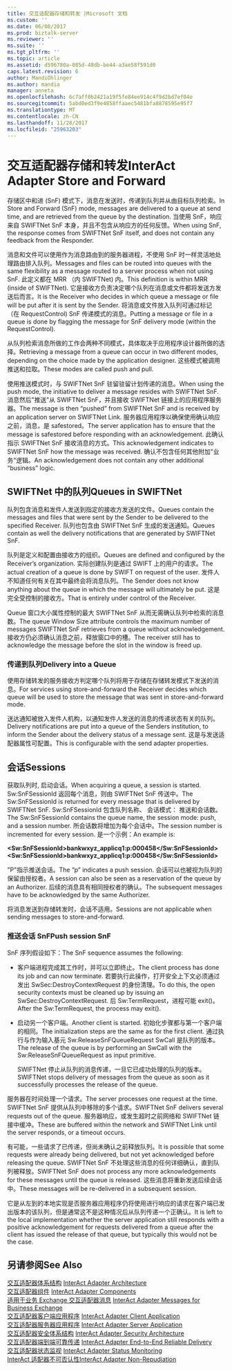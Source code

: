 ```yaml
---
title: 交互适配器存储和转发 |Microsoft 文档
ms.custom: ''
ms.date: 06/08/2017
ms.prod: biztalk-server
ms.reviewer: ''
ms.suite: ''
ms.tgt_pltfrm: ''
ms.topic: article
ms.assetid: d596780a-085d-48db-be44-a3ae58f591d0
caps.latest.revision: 6
author: MandiOhlinger
ms.author: mandia
manager: anneta
ms.openlocfilehash: 6c7aff0b2421a19f5fe84ee914c4f9d2bd7ef04e
ms.sourcegitcommit: 5abd0ed3f9e4858ffaaec5481bfa8878595e95f7
ms.translationtype: MT
ms.contentlocale: zh-CN
ms.lasthandoff: 11/28/2017
ms.locfileid: "25963203"
---
```

# <a name="interact-adapter-store-and-forward"></a><span data-ttu-id="2f733-102">交互适配器存储和转发</span><span class="sxs-lookup"><span data-stu-id="2f733-102">InterAct Adapter Store and Forward</span></span>
<span data-ttu-id="2f733-103">存储区中和进 (SnF) 模式下，消息在发送时，传递到队列并从由目标队列检索。</span><span class="sxs-lookup"><span data-stu-id="2f733-103">In Store and Forward (SnF) mode, messages are delivered to a queue at send time, and are retrieved from the queue by the destination.</span></span> <span data-ttu-id="2f733-104">当使用 SnF，响应来自 SWIFTNet SnF 本身，并且不包含从响应方的任何反馈。</span><span class="sxs-lookup"><span data-stu-id="2f733-104">When using SnF, the response comes from SWIFTNet SnF itself, and does not contain any feedback from the Responder.</span></span>  
  
 <span data-ttu-id="2f733-105">消息和文件可以使用作为消息路由到的服务器进程，不使用 SnF 时一样灵活地处理路由排入队列。</span><span class="sxs-lookup"><span data-stu-id="2f733-105">Messages and files can be routed into queues with the same flexibility as a message routed to a server process when not using SnF.</span></span> <span data-ttu-id="2f733-106">此定义都在 MRR （内 SWIFTNet) 内。</span><span class="sxs-lookup"><span data-stu-id="2f733-106">This definition is within MRR (inside of SWIFTNet).</span></span> <span data-ttu-id="2f733-107">它是接收方负责决定哪个队列在消息或文件都将发送方发送后而言。</span><span class="sxs-lookup"><span data-stu-id="2f733-107">It is the Receiver who decides in which queue a message or file will be put after it is sent by the Sender.</span></span> <span data-ttu-id="2f733-108">将消息或文件放入队列可通过标记 （在 RequestControl) SnF 传递模式的消息。</span><span class="sxs-lookup"><span data-stu-id="2f733-108">Putting a message or file in a queue is done by flagging the message for SnF delivery mode (within the RequestControl).</span></span>  
  
 <span data-ttu-id="2f733-109">从队列检索消息所做的工作会两种不同模式，具体取决于应用程序设计器所做的选择。</span><span class="sxs-lookup"><span data-stu-id="2f733-109">Retrieving a message from a queue can occur in two different modes, depending on the choice made by the application designer.</span></span> <span data-ttu-id="2f733-110">这些模式被调用推送和拉取。</span><span class="sxs-lookup"><span data-stu-id="2f733-110">These modes are called push and pull.</span></span>  
  
 <span data-ttu-id="2f733-111">使用推送模式时，与 SWIFTNet SnF 驻留驻留计划传递的消息。</span><span class="sxs-lookup"><span data-stu-id="2f733-111">When using the push mode, the initiative to deliver a message resides with SWIFTNet SnF.</span></span> <span data-ttu-id="2f733-112">消息然后"推送"从 SWIFTNet SnF，并且接收 SWIFTNet 链接上的应用程序服务器。</span><span class="sxs-lookup"><span data-stu-id="2f733-112">The message is then “pushed” from SWIFTNet SnF and is received by an application server on SWIFTNet Link.</span></span> <span data-ttu-id="2f733-113">服务器应用程序以确保使用确认响应之前，消息，是 safestored。</span><span class="sxs-lookup"><span data-stu-id="2f733-113">The server application has to ensure that the message is safestored before responding with an acknowledgement.</span></span> <span data-ttu-id="2f733-114">此确认指示 SWIFTNet SnF 接收消息的方式。</span><span class="sxs-lookup"><span data-stu-id="2f733-114">This acknowledgement indicates to SWIFTNet SnF how the message was received.</span></span> <span data-ttu-id="2f733-115">确认不包含任何其他附加"业务"逻辑。</span><span class="sxs-lookup"><span data-stu-id="2f733-115">An acknowledgement does not contain any other additional “business” logic.</span></span>  
  
## <a name="queues-in-swiftnet"></a><span data-ttu-id="2f733-116">SWIFTNet 中的队列</span><span class="sxs-lookup"><span data-stu-id="2f733-116">Queues in SWIFTNet</span></span>  
 <span data-ttu-id="2f733-117">队列包含消息和发件人发送到指定的接收方发送的文件。</span><span class="sxs-lookup"><span data-stu-id="2f733-117">Queues contain the messages and files that were sent by the Sender to be delivered to the specified Receiver.</span></span> <span data-ttu-id="2f733-118">队列也包含由 SWIFTNet SnF 生成的发送通知。</span><span class="sxs-lookup"><span data-stu-id="2f733-118">Queues contain as well the delivery notifications that are generated by SWIFTNet SnF.</span></span>  
  
 <span data-ttu-id="2f733-119">队列是定义和配置由接收方的组织。</span><span class="sxs-lookup"><span data-stu-id="2f733-119">Queues are defined and configured by the Receiver’s organization.</span></span> <span data-ttu-id="2f733-120">实际创建队列是通过 SWIFT 上的用户的请求。</span><span class="sxs-lookup"><span data-stu-id="2f733-120">The actual creation of a queue is done by SWIFT on request of the user.</span></span> <span data-ttu-id="2f733-121">发件人不知道任何有关在其中最终会将消息队列。</span><span class="sxs-lookup"><span data-stu-id="2f733-121">The Sender does not know anything about the queue in which the message will ultimately be put.</span></span> <span data-ttu-id="2f733-122">这是完全受控制的接收方。</span><span class="sxs-lookup"><span data-stu-id="2f733-122">That is entirely under control of the Receiver.</span></span>  
  
 <span data-ttu-id="2f733-123">Queue 窗口大小属性控制的最大 SWIFTNet SnF 从而无需确认队列中检索的消息数。</span><span class="sxs-lookup"><span data-stu-id="2f733-123">The queue Window Size attribute controls the maximum number of messages SWIFTNet SnF retrieves from a queue without acknowledgement.</span></span> <span data-ttu-id="2f733-124">接收方仍必须确认消息之前，释放窗口中的槽。</span><span class="sxs-lookup"><span data-stu-id="2f733-124">The receiver still has to acknowledge the message before the slot in the window is freed up.</span></span>  
  
### <a name="delivery-into-a-queue"></a><span data-ttu-id="2f733-125">传递到队列</span><span class="sxs-lookup"><span data-stu-id="2f733-125">Delivery into a Queue</span></span>  
 <span data-ttu-id="2f733-126">使用存储转发的服务接收方判定哪个队列将用于存储在存储转发模式下发送的消息。</span><span class="sxs-lookup"><span data-stu-id="2f733-126">For services using store-and-forward the Receiver decides which queue will be used to store the message that was sent in store-and-forward mode.</span></span>  
  
 <span data-ttu-id="2f733-127">送达通知被放入发件人机构，以通知发件人发送的消息的传递状态有关的队列。</span><span class="sxs-lookup"><span data-stu-id="2f733-127">Delivery notifications are put into a queue of the Senders institution, to inform the Sender about the delivery status of a message sent.</span></span> <span data-ttu-id="2f733-128">这是与发送适配器属性可配置。</span><span class="sxs-lookup"><span data-stu-id="2f733-128">This is configurable with the send adapter properties.</span></span>  
  
## <a name="sessions"></a><span data-ttu-id="2f733-129">会话</span><span class="sxs-lookup"><span data-stu-id="2f733-129">Sessions</span></span>  
 <span data-ttu-id="2f733-130">获取队列时, 启动会话。</span><span class="sxs-lookup"><span data-stu-id="2f733-130">When acquiring a queue, a session is started.</span></span> <span data-ttu-id="2f733-131">Sw:SnFSessionId 返回每个消息，则由 SWIFTNet SnF 传送中。</span><span class="sxs-lookup"><span data-stu-id="2f733-131">The Sw:SnFSessionId is returned for every message that is delivered by SWIFTNet SnF.</span></span> <span data-ttu-id="2f733-132">Sw:SnFSessionId 包含队列名称、 会话模式： 推送和会话数。</span><span class="sxs-lookup"><span data-stu-id="2f733-132">The Sw:SnFSessionId contains the queue name, the session mode: push, and a session number.</span></span> <span data-ttu-id="2f733-133">所会话数将增加为每个会话中。</span><span class="sxs-lookup"><span data-stu-id="2f733-133">The session number is incremented for every session.</span></span> <span data-ttu-id="2f733-134">是一个示例：</span><span class="sxs-lookup"><span data-stu-id="2f733-134">An example is:</span></span>  
  
 <span data-ttu-id="2f733-135">**\<Sw:SnFSessionId\>bankwxyz_applicq1:p:000458\</Sw:SnFSessionId\>**</span><span class="sxs-lookup"><span data-stu-id="2f733-135">**\<Sw:SnFSessionId\>bankwxyz_applicq1:p:000458\</Sw:SnFSessionId\>**</span></span>  
  
 <span data-ttu-id="2f733-136">"P"指示推送会话。</span><span class="sxs-lookup"><span data-stu-id="2f733-136">The “p” indicates a push session.</span></span> <span data-ttu-id="2f733-137">会话可以也被视为队列的保留由授权者。</span><span class="sxs-lookup"><span data-stu-id="2f733-137">A session can also be seen as a reservation of the queue by an Authorizer.</span></span> <span data-ttu-id="2f733-138">后续的消息具有相同授权者的确认。</span><span class="sxs-lookup"><span data-stu-id="2f733-138">The subsequent messages have to be acknowledged by the same Authorizer.</span></span>  
  
 <span data-ttu-id="2f733-139">将消息发送到存储转发时，会话不适用。</span><span class="sxs-lookup"><span data-stu-id="2f733-139">Sessions are not applicable when sending messages to store-and-forward.</span></span>  
  
### <a name="push-session-snf"></a><span data-ttu-id="2f733-140">推送会话 SnF</span><span class="sxs-lookup"><span data-stu-id="2f733-140">Push session SnF</span></span>  
 <span data-ttu-id="2f733-141">SnF 序列假设如下：</span><span class="sxs-lookup"><span data-stu-id="2f733-141">The SnF sequence assumes the following:</span></span>  
  
-   <span data-ttu-id="2f733-142">客户端进程完成其工作时，并可以立即终止。</span><span class="sxs-lookup"><span data-stu-id="2f733-142">The client process has done its job and can now terminate.</span></span> <span data-ttu-id="2f733-143">若要执行此操作，打开安全上下文必须通过发出 SwSec:DestroyContextRequest 的身份清理。</span><span class="sxs-lookup"><span data-stu-id="2f733-143">To do this, the open security contexts must be cleaned up by issuing an SwSec:DestroyContextRequest.</span></span> <span data-ttu-id="2f733-144">后 Sw:TermRequest，进程可能 exit()。</span><span class="sxs-lookup"><span data-stu-id="2f733-144">After the Sw:TermRequest, the process may exit().</span></span>  
  
-   <span data-ttu-id="2f733-145">启动另一个客户端。</span><span class="sxs-lookup"><span data-stu-id="2f733-145">Another client is started.</span></span> <span data-ttu-id="2f733-146">初始化步骤都与第一个客户端的相同。</span><span class="sxs-lookup"><span data-stu-id="2f733-146">The initialization steps are the same as for the first client.</span></span> <span data-ttu-id="2f733-147">通过执行与作为输入基元 Sw:ReleaseSnFQueueRequest SwCall 是队列的版本。</span><span class="sxs-lookup"><span data-stu-id="2f733-147">The release of the queue is by performing an SwCall with the Sw:ReleaseSnFQueueRequest as input primitive.</span></span>  
  
     <span data-ttu-id="2f733-148">SWIFTNet 停止从队列的消息传递，一旦它已成功处理的队列的版本。</span><span class="sxs-lookup"><span data-stu-id="2f733-148">SWIFTNet stops delivery of messages from the queue as soon as it successfully processes the release of the queue.</span></span>  
  
 <span data-ttu-id="2f733-149">服务器在时间处理一个请求。</span><span class="sxs-lookup"><span data-stu-id="2f733-149">The server processes one request at the time.</span></span> <span data-ttu-id="2f733-150">SWIFTNet SnF 提供从队列中移除的多个请求。</span><span class="sxs-lookup"><span data-stu-id="2f733-150">SWIFTNet SnF delivers several requests out of the queue.</span></span> <span data-ttu-id="2f733-151">服务器响应，或发生超时之前网络和 SWIFTNet 链接中缓冲。</span><span class="sxs-lookup"><span data-stu-id="2f733-151">These are buffered within the network and SWIFTNet Link until the server responds, or a timeout occurs.</span></span>  
  
 <span data-ttu-id="2f733-152">有可能，一些请求了已传递，但尚未确认之前释放队列。</span><span class="sxs-lookup"><span data-stu-id="2f733-152">It is possible that some requests were already being delivered, but not yet acknowledged before releasing the queue.</span></span> <span data-ttu-id="2f733-153">SWIFTNet SnF 不处理这些消息的任何详细确认，直到队列被释放。</span><span class="sxs-lookup"><span data-stu-id="2f733-153">SWIFTNet SnF does not process any more acknowledgements for these messages until the queue is released.</span></span> <span data-ttu-id="2f733-154">这些消息将重新发送后续会话中。</span><span class="sxs-lookup"><span data-stu-id="2f733-154">These messages will be re-delivered in a subsequent session.</span></span>  
  
 <span data-ttu-id="2f733-155">它是从左到的本地实现是否服务器应用程序仍将使用进行响应的请求在客户端已发出版本的该队列，但是通常这不是这种情况后从队列传递一个正确认。</span><span class="sxs-lookup"><span data-stu-id="2f733-155">It is left to the local implementation whether the server application still responds with a positive acknowledgement for requests delivered from a queue after the client has issued the release of that queue, but typically this would not be the case.</span></span>  
  
## <a name="see-also"></a><span data-ttu-id="2f733-156">另请参阅</span><span class="sxs-lookup"><span data-stu-id="2f733-156">See Also</span></span>  
 <span data-ttu-id="2f733-157">[交互适配器体系结构](../../adapters-and-accelerators/fileact-interact/interact-adapter-architecture.md) </span><span class="sxs-lookup"><span data-stu-id="2f733-157">[InterAct Adapter Architecture](../../adapters-and-accelerators/fileact-interact/interact-adapter-architecture.md) </span></span>  
 <span data-ttu-id="2f733-158">[交互适配器组件](../../adapters-and-accelerators/fileact-interact/interact-adapter-components.md) </span><span class="sxs-lookup"><span data-stu-id="2f733-158">[InterAct Adapter Components](../../adapters-and-accelerators/fileact-interact/interact-adapter-components.md) </span></span>  
 <span data-ttu-id="2f733-159">[适用于业务 Exchange 交互适配器消息](../../adapters-and-accelerators/fileact-interact/interact-adapter-messages-for-business-exchange.md) </span><span class="sxs-lookup"><span data-stu-id="2f733-159">[InterAct Adapter Messages for Business Exchange](../../adapters-and-accelerators/fileact-interact/interact-adapter-messages-for-business-exchange.md) </span></span>  
 <span data-ttu-id="2f733-160">[交互适配器客户端应用程序](../../adapters-and-accelerators/fileact-interact/interact-adapter-client-application.md) </span><span class="sxs-lookup"><span data-stu-id="2f733-160">[InterAct Adapter Client Application](../../adapters-and-accelerators/fileact-interact/interact-adapter-client-application.md) </span></span>  
 <span data-ttu-id="2f733-161">[交互适配器服务器应用程序](../../adapters-and-accelerators/fileact-interact/interact-adapter-server-application.md) </span><span class="sxs-lookup"><span data-stu-id="2f733-161">[InterAct Adapter Server Application](../../adapters-and-accelerators/fileact-interact/interact-adapter-server-application.md) </span></span>  
 <span data-ttu-id="2f733-162">[交互适配器安全体系结构](../../adapters-and-accelerators/fileact-interact/interact-adapter-security-architecture.md) </span><span class="sxs-lookup"><span data-stu-id="2f733-162">[InterAct Adapter Security Architecture](../../adapters-and-accelerators/fileact-interact/interact-adapter-security-architecture.md) </span></span>  
 <span data-ttu-id="2f733-163">[交互适配器端到端可靠传递](../../adapters-and-accelerators/fileact-interact/interact-adapter-end-to-end-reliable-delivery.md) </span><span class="sxs-lookup"><span data-stu-id="2f733-163">[InterAct Adapter End-to-End Reliable Delivery](../../adapters-and-accelerators/fileact-interact/interact-adapter-end-to-end-reliable-delivery.md) </span></span>  
 <span data-ttu-id="2f733-164">[交互适配器状态监视](../../adapters-and-accelerators/fileact-interact/interact-adapter-status-monitoring.md) </span><span class="sxs-lookup"><span data-stu-id="2f733-164">[InterAct Adapter Status Monitoring](../../adapters-and-accelerators/fileact-interact/interact-adapter-status-monitoring.md) </span></span>  
 [<span data-ttu-id="2f733-165">InterAct 适配器不可否认性</span><span class="sxs-lookup"><span data-stu-id="2f733-165">InterAct Adapter Non-Repudiation</span></span>](../../adapters-and-accelerators/fileact-interact/interact-adapter-non-repudiation.md)